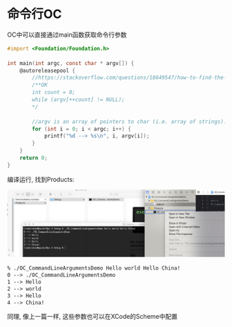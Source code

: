# 命令行OC

OC中可以直接通过main函数获取命令行参数

```Objective-C
#import <Foundation/Foundation.h>

int main(int argc, const char * argv[]) {
    @autoreleasepool {
        //https://stackoverflow.com/questions/18649547/how-to-find-the-length-of-argv-in-c
        /**OK
        int count = 0;
        while (argv[++count] != NULL);
        */
        
        //argv is an array of pointers to char (i.e. array of strings). The length of this array is stored in argc argument
        for (int i = 0; i < argc; i++) {
            printf("%d --> %s\n", i, argv[i]);
        }
    }
    return 0;
}
```

编译运行, 找到Products:  

![](images/13.png)  

```
% ./OC_CommandLineArgumentsDemo Hello world Hello China!                                                                                 
0 --> ./OC_CommandLineArgumentsDemo
1 --> Hello
2 --> world
3 --> Hello
4 --> China!
```

同理, 像上一篇一样, 这些参数也可以在XCode的Scheme中配置  

